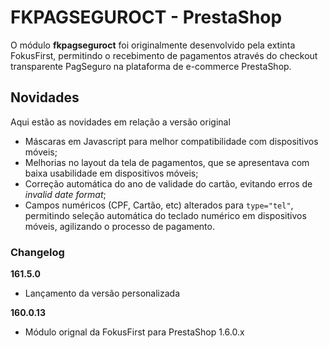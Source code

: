 # FKPAGSEGUROCT - PrestaShop
O módulo **fkpagseguroct** foi originalmente desenvolvido pela extinta FokusFirst, permitindo o recebimento de pagamentos
através do checkout transparente PagSeguro na plataforma de e-commerce PrestaShop.

## Novidades

Aqui estão as novidades em relação a versão original

- Máscaras em Javascript para melhor compatibilidade com dispositivos móveis;
- Melhorias no layout da tela de pagamentos, que se apresentava com baixa usabilidade em dispositivos móveis;
- Correção automática do ano de validade do cartão, evitando erros de *invalid date format*;
- Campos numéricos (CPF, Cartão, etc) alterados para `type="tel"`, permitindo seleção automática 
do teclado numérico em dispositivos móveis, agilizando o processo de pagamento.

### Changelog

**161.5.0**
- Lançamento da versão personalizada

**160.0.13**
- Módulo orignal da FokusFirst para PrestaShop 1.6.0.x


